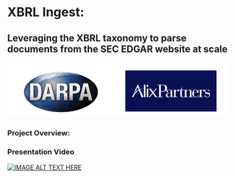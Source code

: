 # XBRL Ingest: 
## Leveraging the XBRL taxonomy to parse documents from the SEC EDGAR website at scale

![alt text](https://github.com/emmettFC/selected-projects/blob/master/xbrlIngest/assets/logos.png)

### Project Overview: 


### Presentation Video
[![IMAGE ALT TEXT HERE](https://img.youtube.com/vi/BZLs1zgsR7g/0.jpg)](https://www.youtube.com/watch?v=BZLs1zgsR7g)

